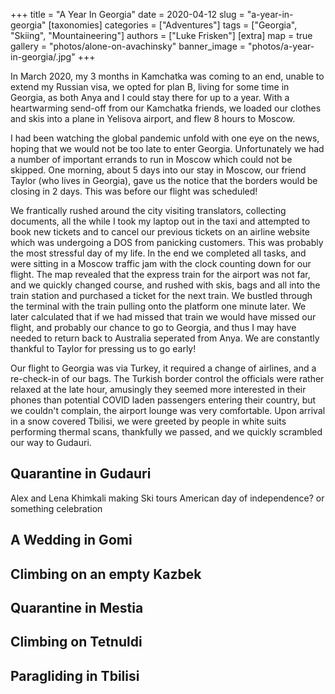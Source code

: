 +++
title = "A Year In Georgia"
date = 2020-04-12
slug = "a-year-in-georgia"
[taxonomies]
categories = ["Adventures"]
tags = ["Georgia", "Skiing", "Mountaineering"]
authors = ["Luke Frisken"]
[extra]
map = true
gallery = "photos/alone-on-avachinsky"
banner_image = "photos/a-year-in-georgia/.jpg"
+++

In March 2020, my 3 months in Kamchatka was coming to an end, unable
to extend my Russian visa, we opted for plan B, living for some time
in Georgia, as both Anya and I could stay there for up to a year. With
a heartwarming send-off from our Kamchatka friends, we loaded our
clothes and skis into a plane in Yelisova airport, and flew 8 hours to
Moscow.

I had been watching the global pandemic unfold with one eye on the
news, hoping that we would not be too late to enter
Georgia. Unfortunately we had a number of important errands to run in
Moscow which could not be skipped. One morning, about 5 days into our
stay in Moscow, our friend Taylor (who lives in Georgia), gave us the
notice that the borders would be closing in 2 days. This was before
our flight was scheduled!

We frantically rushed around the city visiting translators, collecting
documents, all the while I took my laptop out in the taxi and
attempted to book new tickets and to cancel our previous tickets on an
airline website which was undergoing a DOS from panicking
customers. This was probably the most stressful day of my life. In the
end we completed all tasks, and were sitting in a Moscow traffic jam
with the clock counting down for our flight. The map revealed that the
express train for the airport was not far, and we quickly changed
course, and rushed with skis, bags and all into the train station and
purchased a ticket for the next train. We bustled through the terminal
with the train pulling onto the platform one minute later. We later
calculated that if we had missed that train we would have missed our
flight, and probably our chance to go to Georgia, and thus I may have
needed to return back to Australia seperated from Anya. We are
constantly thankful to Taylor for pressing us to go early!

Our flight to Georgia was via Turkey, it required a change of
airlines, and a re-check-in of our bags. The Turkish border control
the officials were rather relaxed at the late hour, amusingly they
seemed more interested in their phones than potential COVID laden
passengers entering their country, but we couldn't complain, the
airport lounge was very comfortable. Upon arrival in a snow covered
Tbilisi, we were greeted by people in white suits performing thermal
scans, thankfully we passed, and we quickly scrambled our way to
Gudauri.

## Quarantine in Gudauri

Alex and Lena
Khimkali making
Ski tours
American day of independence? or something celebration

## A Wedding in Gomi

## Climbing on an empty Kazbek

## Quarantine in Mestia

## Climbing on Tetnuldi

## Paragliding in Tbilisi
